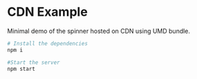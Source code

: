 # CDN Example

Minimal demo of the spinner hosted on CDN using UMD bundle.

```sh
# Install the dependencies
npm i

#Start the server
npm start
```
